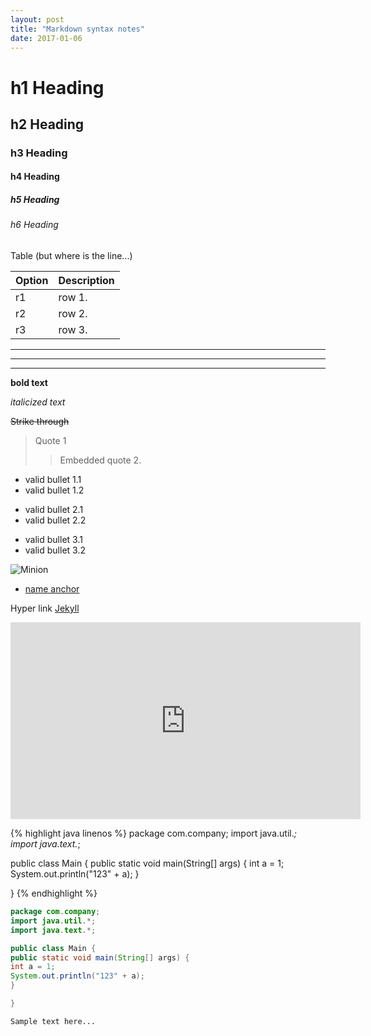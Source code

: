 ```yaml
---
layout: post
title: "Markdown syntax notes"
date: 2017-01-06
---
```


# h1 Heading
## h2 Heading
### h3 Heading
#### h4 Heading
##### h5 Heading
###### h6 Heading

<div id="anchor">
</div>

<!--
 This is a comment
 -->

Table (but where is the line...)

| Option | Description |
| ------ | ----------- |
| r1 | row 1. |
| r2 | row 2. |
| r3 | row 3. |

___

---

***

**bold text**

_italicized text_

~~Strike through~~

> Quote 1
>> Embedded quote 2.

* valid bullet 1.1
* valid bullet 1.2
- valid bullet 2.1
- valid bullet 2.2
+ valid bullet 3.1
+ valid bullet 3.2

![Minion]({{site.url}}/images/mountietocat.png)

* [name anchor](#anchor)


Hyper link [Jekyll](http://jekyllrb.com)

<iframe width="560" height="315" src="https://www.youtube.com/embed/ttLFg5ahnYs" frameborder="0" allowfullscreen></iframe>

{% highlight java linenos %}
package com.company;
import java.util.*;
import java.text.*;

public class Main {
public static void main(String[] args) {
int a = 1;
System.out.println("123" + a);
}

}
{% endhighlight %}

```java
package com.company;
import java.util.*;
import java.text.*;

public class Main {
public static void main(String[] args) {
int a = 1;
System.out.println("123" + a);
}

}
```

``` markup
Sample text here...
```

